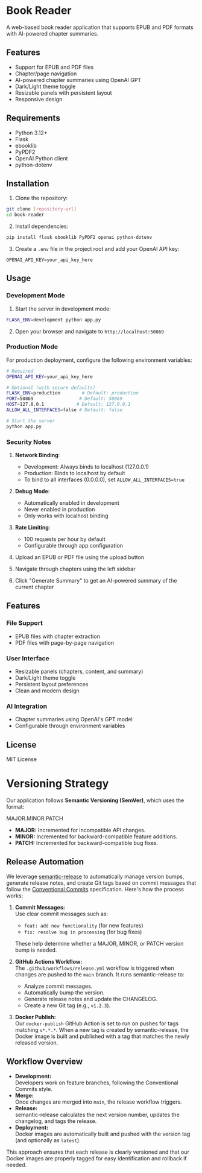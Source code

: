 # Book Reader

A web-based book reader application that supports EPUB and PDF formats with AI-powered chapter summaries.

## Features

- Support for EPUB and PDF files
- Chapter/page navigation
- AI-powered chapter summaries using OpenAI GPT
- Dark/Light theme toggle
- Resizable panels with persistent layout
- Responsive design

## Requirements

- Python 3.12+
- Flask
- ebooklib
- PyPDF2
- OpenAI Python client
- python-dotenv

## Installation

1. Clone the repository:
```bash
git clone [repository-url]
cd book-reader
```

2. Install dependencies:
```bash
pip install flask ebooklib PyPDF2 openai python-dotenv
```

3. Create a `.env` file in the project root and add your OpenAI API key:
```
OPENAI_API_KEY=your_api_key_here
```

## Usage

### Development Mode

1. Start the server in development mode:
```bash
FLASK_ENV=development python app.py
```

2. Open your browser and navigate to `http://localhost:50869`

### Production Mode

For production deployment, configure the following environment variables:

```bash
# Required
OPENAI_API_KEY=your_api_key_here

# Optional (with secure defaults)
FLASK_ENV=production        # Default: production
PORT=50869                 # Default: 50869
HOST=127.0.0.1            # Default: 127.0.0.1
ALLOW_ALL_INTERFACES=false # Default: false

# Start the server
python app.py
```

### Security Notes

1. **Network Binding**:
   - Development: Always binds to localhost (127.0.0.1)
   - Production: Binds to localhost by default
   - To bind to all interfaces (0.0.0.0), set `ALLOW_ALL_INTERFACES=true`

2. **Debug Mode**:
   - Automatically enabled in development
   - Never enabled in production
   - Only works with localhost binding

3. **Rate Limiting**:
   - 100 requests per hour by default
   - Configurable through app configuration

3. Upload an EPUB or PDF file using the upload button

4. Navigate through chapters using the left sidebar

5. Click "Generate Summary" to get an AI-powered summary of the current chapter

## Features

### File Support
- EPUB files with chapter extraction
- PDF files with page-by-page navigation

### User Interface
- Resizable panels (chapters, content, and summary)
- Dark/Light theme toggle
- Persistent layout preferences
- Clean and modern design

### AI Integration
- Chapter summaries using OpenAI's GPT model
- Configurable through environment variables

## License

MIT License

# Versioning Strategy

Our application follows **Semantic Versioning (SemVer)**, which uses the format:

MAJOR.MINOR.PATCH

- **MAJOR:** Incremented for incompatible API changes.
- **MINOR:** Incremented for backward-compatible feature additions.
- **PATCH:** Incremented for backward-compatible bug fixes.

## Release Automation

We leverage [semantic-release](https://semantic-release.gitbook.io/semantic-release/) to automatically manage version bumps, generate release notes, and create Git tags based on commit messages that follow the [Conventional Commits](https://www.conventionalcommits.org/) specification. Here's how the process works:

1. **Commit Messages:**  
   Use clear commit messages such as:
   - `feat: add new functionality` (for new features)
   - `fix: resolve bug in processing` (for bug fixes)
   
   These help determine whether a MAJOR, MINOR, or PATCH version bump is needed.

2. **GitHub Actions Workflow:**  
   The `.github/workflows/release.yml` workflow is triggered when changes are pushed to the `main` branch. It runs semantic-release to:
   - Analyze commit messages.
   - Automatically bump the version.
   - Generate release notes and update the CHANGELOG.
   - Create a new Git tag (e.g., `v1.2.3`).

3. **Docker Publish:**  
   Our `docker-publish` GitHub Action is set to run on pushes for tags matching `v*.*.*`. When a new tag is created by semantic-release, the Docker image is built and published with a tag that matches the newly released version.
   
## Workflow Overview

- **Development:**  
  Developers work on feature branches, following the Conventional Commits style.
- **Merge:**  
  Once changes are merged into `main`, the release workflow triggers.
- **Release:**  
  semantic-release calculates the next version number, updates the changelog, and tags the release.
- **Deployment:**  
  Docker images are automatically built and pushed with the version tag (and optionally as `latest`).

This approach ensures that each release is clearly versioned and that our Docker images are properly tagged for easy identification and rollback if needed.
